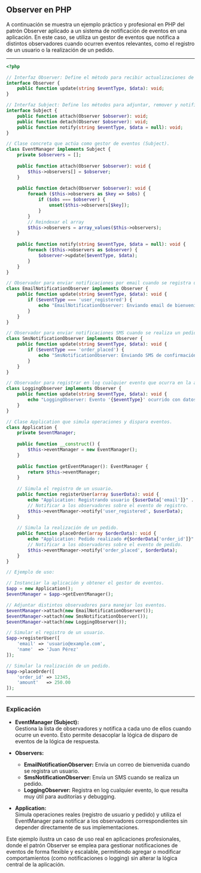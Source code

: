 ## Observer en PHP

A continuación se muestra un ejemplo práctico y profesional en PHP del patrón Observer aplicado a un sistema de notificación de eventos en una aplicación. En este caso, se utiliza un gestor de eventos que notifica a distintos observadores cuando ocurren eventos relevantes, como el registro de un usuario o la realización de un pedido.

---

```php
<?php

// Interfaz Observer: Define el método para recibir actualizaciones de eventos.
interface Observer {
    public function update(string $eventType, $data): void;
}

// Interfaz Subject: Define los métodos para adjuntar, remover y notificar observadores.
interface Subject {
    public function attach(Observer $observer): void;
    public function detach(Observer $observer): void;
    public function notify(string $eventType, $data = null): void;
}

// Clase concreta que actúa como gestor de eventos (Subject).
class EventManager implements Subject {
    private $observers = [];
    
    public function attach(Observer $observer): void {
        $this->observers[] = $observer;
    }
    
    public function detach(Observer $observer): void {
        foreach ($this->observers as $key => $obs) {
            if ($obs === $observer) {
                unset($this->observers[$key]);
            }
        }
        // Reindexar el array
        $this->observers = array_values($this->observers);
    }
    
    public function notify(string $eventType, $data = null): void {
        foreach ($this->observers as $observer) {
            $observer->update($eventType, $data);
        }
    }
}

// Observador para enviar notificaciones por email cuando se registra un usuario.
class EmailNotificationObserver implements Observer {
    public function update(string $eventType, $data): void {
        if ($eventType === 'user_registered') {
            echo "EmailNotificationObserver: Enviando email de bienvenida a {$data['email']}" . PHP_EOL;
        }
    }
}

// Observador para enviar notificaciones SMS cuando se realiza un pedido.
class SmsNotificationObserver implements Observer {
    public function update(string $eventType, $data): void {
        if ($eventType === 'order_placed') {
            echo "SmsNotificationObserver: Enviando SMS de confirmación para el pedido #{$data['order_id']}" . PHP_EOL;
        }
    }
}

// Observador para registrar en log cualquier evento que ocurra en la aplicación.
class LoggingObserver implements Observer {
    public function update(string $eventType, $data): void {
        echo "LoggingObserver: Evento '{$eventType}' ocurrido con datos: " . json_encode($data) . PHP_EOL;
    }
}

// Clase Application que simula operaciones y dispara eventos.
class Application {
    private $eventManager;
    
    public function __construct() {
        $this->eventManager = new EventManager();
    }
    
    public function getEventManager(): EventManager {
        return $this->eventManager;
    }
    
    // Simula el registro de un usuario.
    public function registerUser(array $userData): void {
        echo "Application: Registrando usuario {$userData['email']}" . PHP_EOL;
        // Notificar a los observadores sobre el evento de registro.
        $this->eventManager->notify('user_registered', $userData);
    }
    
    // Simula la realización de un pedido.
    public function placeOrder(array $orderData): void {
        echo "Application: Pedido realizado #{$orderData['order_id']}" . PHP_EOL;
        // Notificar a los observadores sobre el evento de pedido.
        $this->eventManager->notify('order_placed', $orderData);
    }
}

// Ejemplo de uso:

// Instanciar la aplicación y obtener el gestor de eventos.
$app = new Application();
$eventManager = $app->getEventManager();

// Adjuntar distintos observadores para manejar los eventos.
$eventManager->attach(new EmailNotificationObserver());
$eventManager->attach(new SmsNotificationObserver());
$eventManager->attach(new LoggingObserver());

// Simular el registro de un usuario.
$app->registerUser([
    'email' => 'usuario@example.com',
    'name'  => 'Juan Pérez'
]);

// Simular la realización de un pedido.
$app->placeOrder([
    'order_id' => 12345,
    'amount'   => 250.00
]);
```

---

### Explicación

- **EventManager (Subject):**  
  Gestiona la lista de observadores y notifica a cada uno de ellos cuando ocurre un evento. Esto permite desacoplar la lógica de disparo de eventos de la lógica de respuesta.

- **Observers:**  
  - **EmailNotificationObserver:** Envía un correo de bienvenida cuando se registra un usuario.  
  - **SmsNotificationObserver:** Envía un SMS cuando se realiza un pedido.  
  - **LoggingObserver:** Registra en log cualquier evento, lo que resulta muy útil para auditorías y debugging.

- **Application:**  
  Simula operaciones reales (registro de usuario y pedido) y utiliza el EventManager para notificar a los observadores correspondientes sin depender directamente de sus implementaciones.

Este ejemplo ilustra un caso de uso real en aplicaciones profesionales, donde el patrón Observer se emplea para gestionar notificaciones de eventos de forma flexible y escalable, permitiendo agregar o modificar comportamientos (como notificaciones o logging) sin alterar la lógica central de la aplicación.
